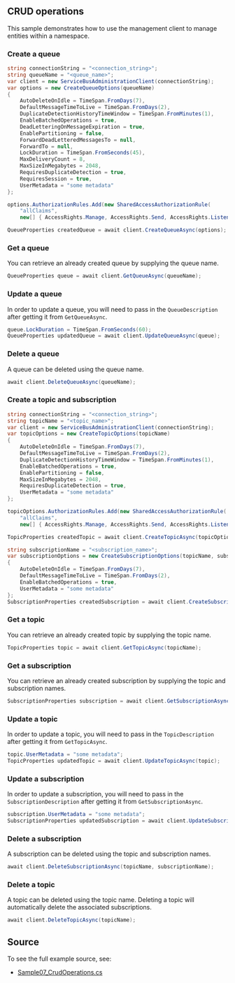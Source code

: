 ## CRUD operations

This sample demonstrates how to use the management client to manage entities within a namespace.

### Create a queue

```C# Snippet:CreateQueue
string connectionString = "<connection_string>";
string queueName = "<queue_name>";
var client = new ServiceBusAdministrationClient(connectionString);
var options = new CreateQueueOptions(queueName)
{
    AutoDeleteOnIdle = TimeSpan.FromDays(7),
    DefaultMessageTimeToLive = TimeSpan.FromDays(2),
    DuplicateDetectionHistoryTimeWindow = TimeSpan.FromMinutes(1),
    EnableBatchedOperations = true,
    DeadLetteringOnMessageExpiration = true,
    EnablePartitioning = false,
    ForwardDeadLetteredMessagesTo = null,
    ForwardTo = null,
    LockDuration = TimeSpan.FromSeconds(45),
    MaxDeliveryCount = 8,
    MaxSizeInMegabytes = 2048,
    RequiresDuplicateDetection = true,
    RequiresSession = true,
    UserMetadata = "some metadata"
};

options.AuthorizationRules.Add(new SharedAccessAuthorizationRule(
    "allClaims",
    new[] { AccessRights.Manage, AccessRights.Send, AccessRights.Listen }));

QueueProperties createdQueue = await client.CreateQueueAsync(options);
```

### Get a queue

You can retrieve an already created queue by supplying the queue name.

```C# Snippet:GetQueue
QueueProperties queue = await client.GetQueueAsync(queueName);
```

### Update a queue

In order to update a queue, you will need to pass in the `QueueDescription` after getting it from `GetQueueAsync`.

```C# Snippet:UpdateQueue
queue.LockDuration = TimeSpan.FromSeconds(60);
QueueProperties updatedQueue = await client.UpdateQueueAsync(queue);
```

### Delete a queue

A queue can be deleted using the queue name.

```C# Snippet:DeleteQueue
await client.DeleteQueueAsync(queueName);
```

### Create a topic and subscription

```C# Snippet:CreateTopicAndSubscription
string connectionString = "<connection_string>";
string topicName = "<topic_name>";
var client = new ServiceBusAdministrationClient(connectionString);
var topicOptions = new CreateTopicOptions(topicName)
{
    AutoDeleteOnIdle = TimeSpan.FromDays(7),
    DefaultMessageTimeToLive = TimeSpan.FromDays(2),
    DuplicateDetectionHistoryTimeWindow = TimeSpan.FromMinutes(1),
    EnableBatchedOperations = true,
    EnablePartitioning = false,
    MaxSizeInMegabytes = 2048,
    RequiresDuplicateDetection = true,
    UserMetadata = "some metadata"
};

topicOptions.AuthorizationRules.Add(new SharedAccessAuthorizationRule(
    "allClaims",
    new[] { AccessRights.Manage, AccessRights.Send, AccessRights.Listen }));

TopicProperties createdTopic = await client.CreateTopicAsync(topicOptions);

string subscriptionName = "<subscription_name>";
var subscriptionOptions = new CreateSubscriptionOptions(topicName, subscriptionName)
{
    AutoDeleteOnIdle = TimeSpan.FromDays(7),
    DefaultMessageTimeToLive = TimeSpan.FromDays(2),
    EnableBatchedOperations = true,
    UserMetadata = "some metadata"
};
SubscriptionProperties createdSubscription = await client.CreateSubscriptionAsync(subscriptionOptions);
```

### Get a topic

You can retrieve an already created topic by supplying the topic name.

```C# Snippet:GetTopic
TopicProperties topic = await client.GetTopicAsync(topicName);
```

### Get a subscription

You can retrieve an already created subscription by supplying the topic and subscription names.

```C# Snippet:GetSubscription
SubscriptionProperties subscription = await client.GetSubscriptionAsync(topicName, subscriptionName);
```

### Update a topic

In order to update a topic, you will need to pass in the `TopicDescription` after getting it from `GetTopicAsync`.

```C# Snippet:UpdateTopic
topic.UserMetadata = "some metadata";
TopicProperties updatedTopic = await client.UpdateTopicAsync(topic);
```

### Update a subscription

In order to update a subscription, you will need to pass in the `SubscriptionDescription` after getting it from `GetSubscriptionAsync`.

```C# Snippet:UpdateSubscription
subscription.UserMetadata = "some metadata";
SubscriptionProperties updatedSubscription = await client.UpdateSubscriptionAsync(subscription);
```

### Delete a subscription

A subscription can be deleted using the topic and subscription names.

```C# Snippet:DeleteSubscription
await client.DeleteSubscriptionAsync(topicName, subscriptionName);
```

### Delete a topic

A topic can be deleted using the topic name. Deleting a topic will automatically delete the associated subscriptions.

```C# Snippet:DeleteTopic
await client.DeleteTopicAsync(topicName);
```

## Source

To see the full example source, see:

* [Sample07_CrudOperations.cs](https://github.com/Azure/azure-sdk-for-net/blob/main/sdk/servicebus/Azure.Messaging.ServiceBus/tests/Samples/Sample07_CrudOperations.cs)
